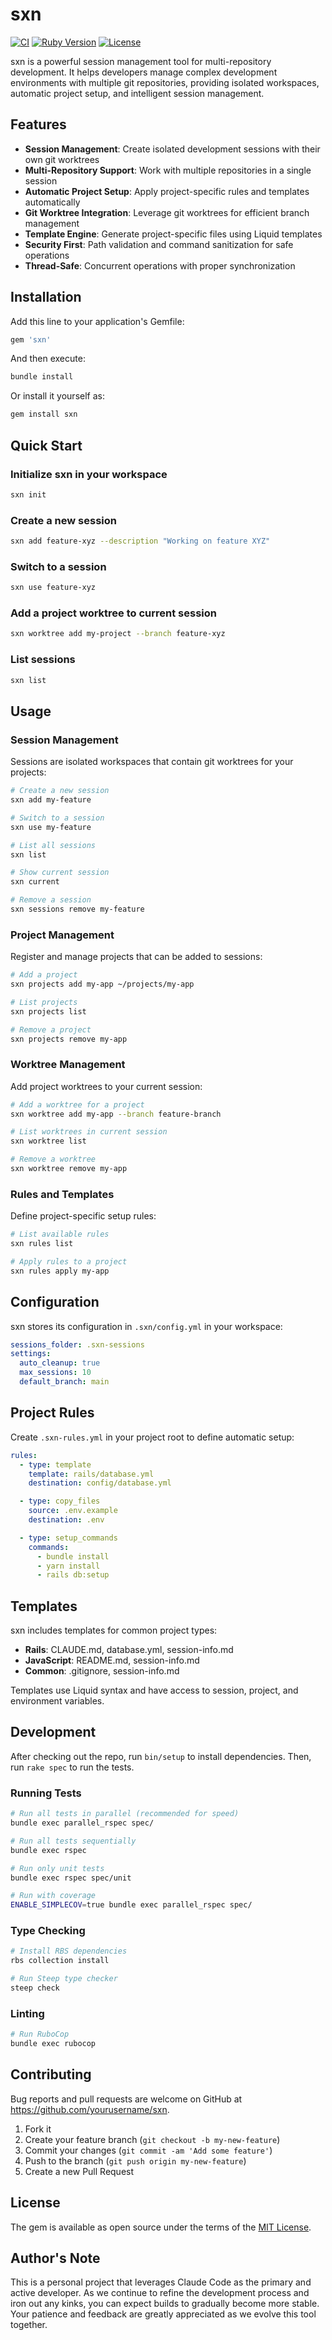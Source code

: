 # sxn

[![CI](https://github.com/idl3/sxn/actions/workflows/ci.yml/badge.svg)](https://github.com/idl3/sxn/actions/workflows/ci.yml)
[![Ruby Version](https://img.shields.io/badge/ruby-3.2%2B-red)](https://www.ruby-lang.org)
[![License](https://img.shields.io/badge/license-MIT-blue)](LICENSE.txt)

sxn is a powerful session management tool for multi-repository development. It helps developers manage complex development environments with multiple git repositories, providing isolated workspaces, automatic project setup, and intelligent session management.

## Features

- **Session Management**: Create isolated development sessions with their own git worktrees
- **Multi-Repository Support**: Work with multiple repositories in a single session
- **Automatic Project Setup**: Apply project-specific rules and templates automatically
- **Git Worktree Integration**: Leverage git worktrees for efficient branch management
- **Template Engine**: Generate project-specific files using Liquid templates
- **Security First**: Path validation and command sanitization for safe operations
- **Thread-Safe**: Concurrent operations with proper synchronization

## Installation

Add this line to your application's Gemfile:

```ruby
gem 'sxn'
```

And then execute:

```bash
bundle install
```

Or install it yourself as:

```bash
gem install sxn
```

## Quick Start

### Initialize sxn in your workspace

```bash
sxn init
```

### Create a new session

```bash
sxn add feature-xyz --description "Working on feature XYZ"
```

### Switch to a session

```bash
sxn use feature-xyz
```

### Add a project worktree to current session

```bash
sxn worktree add my-project --branch feature-xyz
```

### List sessions

```bash
sxn list
```

## Usage

### Session Management

Sessions are isolated workspaces that contain git worktrees for your projects:

```bash
# Create a new session
sxn add my-feature

# Switch to a session
sxn use my-feature

# List all sessions
sxn list

# Show current session
sxn current

# Remove a session
sxn sessions remove my-feature
```

### Project Management

Register and manage projects that can be added to sessions:

```bash
# Add a project
sxn projects add my-app ~/projects/my-app

# List projects
sxn projects list

# Remove a project
sxn projects remove my-app
```

### Worktree Management

Add project worktrees to your current session:

```bash
# Add a worktree for a project
sxn worktree add my-app --branch feature-branch

# List worktrees in current session
sxn worktree list

# Remove a worktree
sxn worktree remove my-app
```

### Rules and Templates

Define project-specific setup rules:

```bash
# List available rules
sxn rules list

# Apply rules to a project
sxn rules apply my-app
```

## Configuration

sxn stores its configuration in `.sxn/config.yml` in your workspace:

```yaml
sessions_folder: .sxn-sessions
settings:
  auto_cleanup: true
  max_sessions: 10
  default_branch: main
```

## Project Rules

Create `.sxn-rules.yml` in your project root to define automatic setup:

```yaml
rules:
  - type: template
    template: rails/database.yml
    destination: config/database.yml

  - type: copy_files
    source: .env.example
    destination: .env

  - type: setup_commands
    commands:
      - bundle install
      - yarn install
      - rails db:setup
```

## Templates

sxn includes templates for common project types:

- **Rails**: CLAUDE.md, database.yml, session-info.md
- **JavaScript**: README.md, session-info.md
- **Common**: .gitignore, session-info.md

Templates use Liquid syntax and have access to session, project, and environment variables.

## Development

After checking out the repo, run `bin/setup` to install dependencies. Then, run `rake spec` to run the tests.

### Running Tests

```bash
# Run all tests in parallel (recommended for speed)
bundle exec parallel_rspec spec/

# Run all tests sequentially
bundle exec rspec

# Run only unit tests
bundle exec rspec spec/unit

# Run with coverage
ENABLE_SIMPLECOV=true bundle exec parallel_rspec spec/
```

### Type Checking

```bash
# Install RBS dependencies
rbs collection install

# Run Steep type checker
steep check
```

### Linting

```bash
# Run RuboCop
bundle exec rubocop
```

## Contributing

Bug reports and pull requests are welcome on GitHub at https://github.com/yourusername/sxn.

1. Fork it
2. Create your feature branch (`git checkout -b my-new-feature`)
3. Commit your changes (`git commit -am 'Add some feature'`)
4. Push to the branch (`git push origin my-new-feature`)
5. Create a new Pull Request

## License

The gem is available as open source under the terms of the [MIT License](LICENSE.txt).

## Author's Note

This is a personal project that leverages Claude Code as the primary and active developer. As we continue to refine the development process and iron out any kinks, you can expect builds to gradually become more stable. Your patience and feedback are greatly appreciated as we evolve this tool together.
